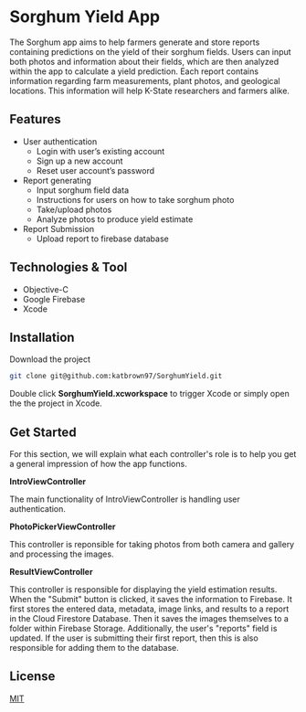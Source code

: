 # Sorghum Yield App

The Sorghum app aims to help farmers generate and store reports containing predictions on the yield of their sorghum fields. Users can input both photos and information about their fields, which are then analyzed within the app to calculate a yield prediction. Each report contains information regarding farm measurements, plant photos, and geological locations. This information will help K-State researchers and farmers alike.  

## Features

* User authentication
	* Login with user’s existing account
	* Sign up a new account
	* Reset user account’s password
* Report generating
	* Input sorghum field data
	* Instructions for users on how to take sorghum photo
	* Take/upload photos
	* Analyze photos to produce yield estimate
* Report Submission
	* Upload report to firebase database

## Technologies & Tool 

- Objective-C
- Google Firebase  
- Xcode

## Installation

Download the project 

```bash
git clone git@github.com:katbrown97/SorghumYield.git
```
Double click **SorghumYield.xcworkspace** to trigger Xcode or simply open the the project in Xcode.

## Get Started

For this section, we will explain what each controller's role is to help you get a general impression of how the app functions.

**IntroViewController**

The main functionality of IntroViewController is handling user authentication. 

**PhotoPickerViewController**

This controller is reponsible for taking photos from both camera and gallery and processing the images.

**ResultViewController**

This controller is responsible for displaying the yield estimation results. When the "Submit" button is clicked, it saves the information to Firebase. It first stores the entered data, metadata, image links, and results to a report in the Cloud Firestore Database. Then it saves the images themselves to a folder within Firebase Storage. Additionally, the user's "reports" field is updated. If the user is submitting their first report, then this is also responsible for adding them to the database.

## License
[MIT](https://choosealicense.com/licenses/mit/)
